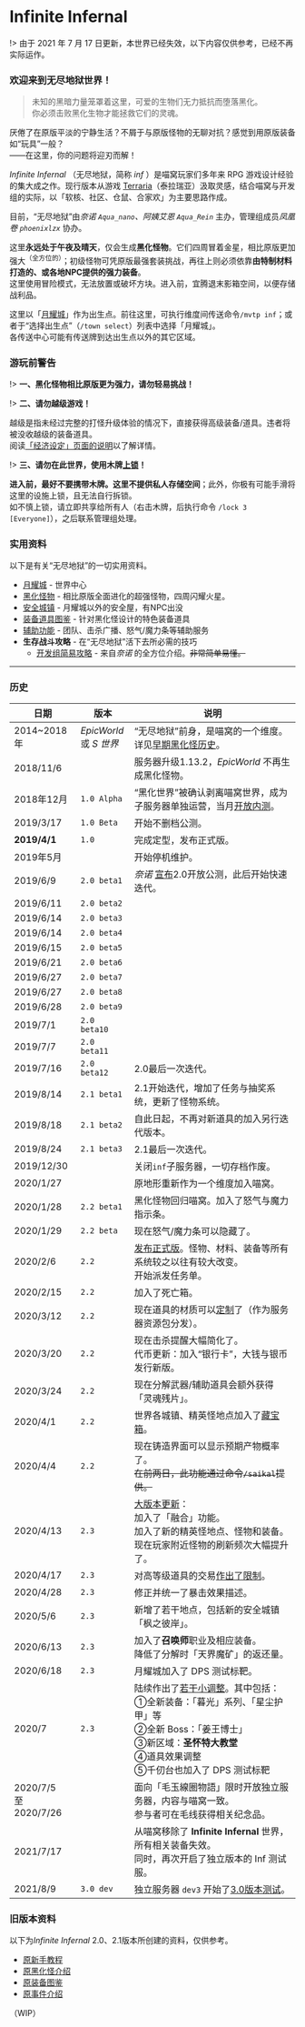 # Infinite Infernal

!> 由于 2021 年 7 月 17 日更新，本世界已经失效，以下内容仅供参考，已经不再实际运作。

### 欢迎来到无尽地狱世界！

> 未知的黑暗力量笼罩着这里，可爱的生物们无力抵抗而堕落黑化。  
> 你必须击败黑化生物才能拯救它们的灵魂。

厌倦了在原版平淡的宁静生活？不屑于与原版怪物的无聊对抗？感觉到用原版装备如“玩具”一般？  
——在这里，你的问题将迎刃而解！

*Infinite Infernal* （无尽地狱，简称 *inf* ）是喵窝玩家们多年来 RPG 游戏设计经验的集大成之作。现行版本从游戏 [Terraria](https://terraria.org)（泰拉瑞亚）汲取灵感，结合喵窝与开发组的实际，以「软核、社区、仓鼠、合家欢」为主要思路作成。

目前，“无尽地狱”由*奈诺 `Aqua_nano`、阿姨艾恩 `Aqua_Rein`* 主办，管理组成员*凤凰卷 `phoenixlzx`* 协办。

这里**永远处于午夜及晴天**，仅会生成**黑化怪物**。它们四周冒着金星，相比原版更加强大<sup>（全方位的）</sup>；初级怪物可凭原版最强套装挑战，再往上则必须依靠**由特制材料打造的、或各地NPC提供的强力装备**。<br />
这里使用冒险模式，无法放置或破坏方块。进入前，宜腾退末影箱空间，以便存储战利品。

这里以「[月耀城](legacy/inf2/lunar-flare)」作为出生点。前往这里，可执行维度间传送命令`/mvtp inf`；或者于“选择出生点”（`/town select`）列表中选择「月耀城」。  
各传送中心可能有传送牌到达出生点以外的其它区域。

### 游玩前警告

!> **一、黑化怪物相比原版更为强力，请勿轻易挑战！**

!> **二、请勿越级游戏！**

越级是指未经过完整的打怪升级体验的情况下，直接获得高级装备/道具。违者将被没收越级的装备道具。  
阅读[「经济设定」页面的说明](nyaa/economic.md#交易物品限制)以了解详情。

<!-- 临时 PSA -->

!> **三、请勿在此世界，使用木牌[上锁](tutorial/plugins/lockettepro)！**

**进入前，最好不要携带木牌。**这里**不提供私人存储空间**；此外，你极有可能手滑将这里的设施上锁，且无法自行拆锁。<br />
如不慎上锁，请立即共享给所有人（右击木牌，后执行命令 `/lock 3 [Everyone]`），之后联系管理组处理。

### 实用资料

以下是有关“无尽地狱”的一切实用资料。

- [月耀城](legacy/inf2/lunar-flare.md) - 世界中心
- [黑化怪物](legacy/inf2/mobs.md) - 相比原版全面进化的超强怪物，四周闪耀火星。
- [安全城镇](legacy/inf2/safety-towns.md) - 月耀城以外的安全屋，有NPC出没
- [装备道具图鉴](legacy/inf2/items.md) - 针对黑化怪设计的特色装备道具
- [辅助功能](legacy/inf2/assistant-features.md) - 团队、击杀广播、怒气/魔力条等辅助服务
- **生存战斗攻略** - 在“无尽地狱”活下去所必需的技巧
  + [开发组简易攻略](legacy/inf2/guide.md) - 来自*奈诺* 的全方位介绍。~~非常简单易懂。~~

---------
### 历史

| 日期 | 版本 | 说明 |
|-|-|-|
| 2014~2018年 | *EpicWorld*<br />或 *S 世界* | “无尽地狱”前身，是喵窝的一个维度。详见[早期黑化怪历史](legacy/inf0/infernal-mobs)。|
| 2018/11/6 | | 服务器升级1.13.2，*EpicWorld* 不再生成黑化怪物。|
| 2018年12月 | `1.0 Alpha` | “黑化世界”被确认剥离喵窝世界，成为子服务器单独运营，当月[开放内测](https://bbs.nyaa.cat/d/1373-infinity-infernal-bug)。|
| 2019/3/17 | `1.0 Beta` | 开始不删档公测。|  
| **2019/4/1** | `1.0` | 完成定型，发布正式版。|
| 2019年5月 | | 开始停机维护。|
| 2019/6/9 | `2.0 beta1` | *奈诺* [宣布](https://bbs.nyaa.cat/d/1425-infinite-infernal-v2-0beta)2.0开放公测，此后开始快速迭代。|
| 2019/6/11 | `2.0 beta2` | |
| 2019/6/14 | `2.0 beta3` | |
| 2019/6/14 | `2.0 beta4` | |
| 2019/6/15 | `2.0 beta5` | |
| 2019/6/21 | `2.0 beta6` | |
| 2019/6/27 | `2.0 beta7` | |
| 2019/6/27 | `2.0 beta8` | |
| 2019/6/28 | `2.0 beta9` | |
| 2019/7/1 | `2.0 beta10` | |
| 2019/7/7 | `2.0 beta11` | |
| 2019/7/16 | `2.0 beta12` | 2.0最后一次迭代。 |
| 2019/8/14 | `2.1 beta1` | 2.1开始迭代，增加了任务与抽奖系统，更新了怪物系统。 |
| 2019/8/18 | `2.1 beta2` | 自此日起，不再对新道具的加入另行迭代版本。 |
| 2019/8/24 | `2.1 beta3` | 2.1最后一次迭代。 |
| 2019/12/30 | | 关闭`inf`子服务器，一切存档作废。|
| 2020/1/27 | | 原地形重新作为一个维度加入喵窝。 |
| 2020/1/28 | `2.2 beta1` | 黑化怪物回归喵窝。加入了怒气与魔力指示条。 |
| 2020/1/29 | `2.2 beta` | 现在怒气/魔力条可以隐藏了。 |
| 2020/2/6 | `2.2` | [发布正式版](https://bbs.nyaa.cat/d/1521-infinite-infernal-v2-2)。怪物、材料、装备等所有系统较之以往有较大改变。<br />开始派发任务单。|
| 2020/2/15 | `2.2` | 加入了死亡箱。|
| 2020/3/12 | `2.2` | 现在道具的材质可以[定制](https://bbs.nyaa.cat/d/1573-inf "点击查看详情")了（作为服务器资源包分发）。|
| 2020/3/20 | `2.2` | 现在击杀提醒大幅简化了。<br />代币更新：加入“银行卡”，大钱与银币发行新版。|
| 2020/3/24 | `2.2` | 现在分解武器/辅助道具会额外获得「灵魂残片」。|
| 2020/4/1 | `2.2` | 世界各城镇、精英怪地点加入了[藏宝箱](https://bbs.nyaa.cat/d/1610-inf)。 |
| 2020/4/4 | `2.2` | 现在铸造界面可以显示预期产物概率了。<br />~~在前两日，此功能通过命令`/saikal`提供。~~|
| 2020/4/13 | `2.3` | [大版本更新](https://bbs.nyaa.cat/d/1624)：<br />加入了「融合」功能。<br />加入了新的精英怪地点、怪物和装备。<br />现在玩家附近怪物的刷新频次大幅提升了。 |
| 2020/4/17 | `2.3` | 对高等级道具的交易[作出了限制](https://bbs.nyaa.cat/d/1628)。 |
| 2020/4/28 | `2.3` | 修正并统一了暴击效果描述。 |
| 2020/5/6 | `2.3` | 新增了若干地点，包括新的安全城镇「枫之彼岸」。 |
| 2020/6/13 | `2.3` | 加入了**召唤师**职业及相应装备。<br />降低了分解时「天界魔矿」的返还量。 |
| 2020/6/18 | `2.3` | 月耀城加入了 DPS 测试标靶。 |
| 2020/7 | `2.3` | 陆续作出了[若干小调整](https://bbs.nyaa.cat/d/1716)。其中包括：<br />①全新装备：「暮光」系列、「星尘护甲」等<br />②全新 Boss：「姜王博士」<br />③新区域：**圣怀特大教堂**<br />④道具效果调整<br />⑤千仞台也加入了 DPS 测试标靶 |
| 2020/7/5<br />至 2020/7/26 | | 面向「毛玉線圈物語」限时开放独立服务器，内容与喵窝一致。<br>参与者可在毛线获得相关纪念品。 |
| 2021/7/17 | | 从喵窝移除了 **Infinite Infernal** 世界，所有相关装备失效。<br>同时，再次开启了独立版本的 Inf 测试服。 |
| 2021/8/9 | `3.0 dev` | 独立服务器 `dev3` 开始了[3.0版本测试](https://community.craft.moe/d/2519-v3)。 |

### 旧版本资料

以下为*Infinite Infernal* 2.0、2.1版本所创建的资料，仅供参考。
- [原新手教程](legacy/inf1/guide)
- [原黑化怪介绍](legacy/inf1/mobs)
- [原装备图鉴](legacy/inf1/items)
- [原事件介绍](legacy/inf1/events)

（WIP）
